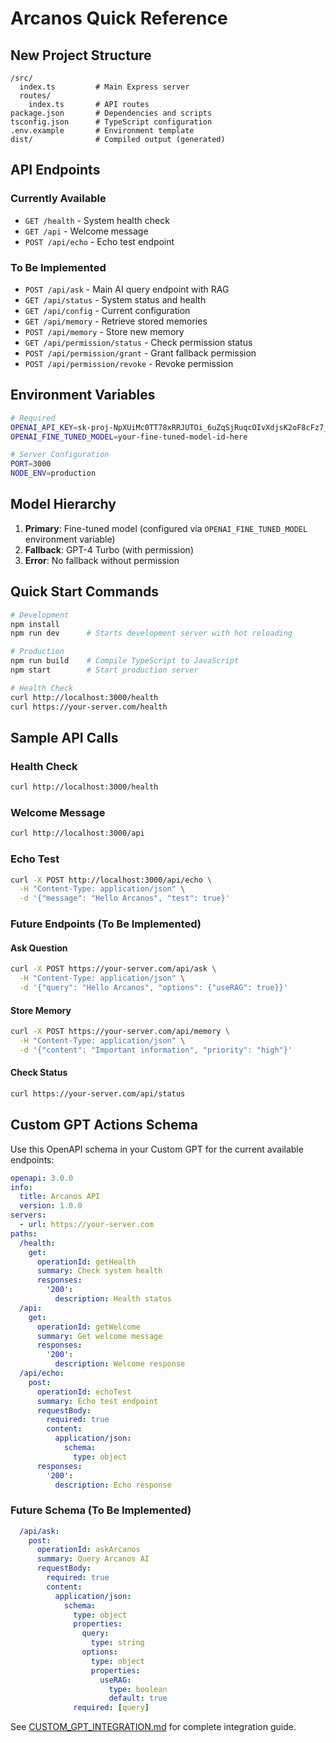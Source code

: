 # Arcanos Quick Reference

## New Project Structure

```
/src/
  index.ts         # Main Express server
  routes/
    index.ts       # API routes
package.json       # Dependencies and scripts  
tsconfig.json      # TypeScript configuration
.env.example       # Environment template
dist/              # Compiled output (generated)
```

## API Endpoints

### Currently Available
- `GET /health` - System health check
- `GET /api` - Welcome message  
- `POST /api/echo` - Echo test endpoint

### To Be Implemented
- `POST /api/ask` - Main AI query endpoint with RAG
- `GET /api/status` - System status and health
- `GET /api/config` - Current configuration
- `GET /api/memory` - Retrieve stored memories
- `POST /api/memory` - Store new memory
- `GET /api/permission/status` - Check permission status
- `POST /api/permission/grant` - Grant fallback permission
- `POST /api/permission/revoke` - Revoke permission

## Environment Variables

```bash
# Required
OPENAI_API_KEY=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
OPENAI_FINE_TUNED_MODEL=your-fine-tuned-model-id-here

# Server Configuration
PORT=3000
NODE_ENV=production
```

## Model Hierarchy

1. **Primary**: Fine-tuned model (configured via `OPENAI_FINE_TUNED_MODEL` environment variable)
2. **Fallback**: GPT-4 Turbo (with permission)
3. **Error**: No fallback without permission

## Quick Start Commands

```bash
# Development
npm install
npm run dev      # Starts development server with hot reloading

# Production
npm run build    # Compile TypeScript to JavaScript
npm start        # Start production server

# Health Check
curl http://localhost:3000/health
curl https://your-server.com/health
```

## Sample API Calls

### Health Check
```bash
curl http://localhost:3000/health
```

### Welcome Message
```bash
curl http://localhost:3000/api
```

### Echo Test
```bash
curl -X POST http://localhost:3000/api/echo \
  -H "Content-Type: application/json" \
  -d '{"message": "Hello Arcanos", "test": true}'
```

### Future Endpoints (To Be Implemented)

#### Ask Question
```bash
curl -X POST https://your-server.com/api/ask \
  -H "Content-Type: application/json" \
  -d '{"query": "Hello Arcanos", "options": {"useRAG": true}}'
```

#### Store Memory
```bash
curl -X POST https://your-server.com/api/memory \
  -H "Content-Type: application/json" \
  -d '{"content": "Important information", "priority": "high"}'
```

#### Check Status
```bash
curl https://your-server.com/api/status
```

## Custom GPT Actions Schema

Use this OpenAPI schema in your Custom GPT for the current available endpoints:

```yaml
openapi: 3.0.0
info:
  title: Arcanos API
  version: 1.0.0
servers:
  - url: https://your-server.com
paths:
  /health:
    get:
      operationId: getHealth
      summary: Check system health
      responses:
        '200':
          description: Health status
  /api:
    get:
      operationId: getWelcome
      summary: Get welcome message
      responses:
        '200':
          description: Welcome response
  /api/echo:
    post:
      operationId: echoTest
      summary: Echo test endpoint
      requestBody:
        required: true
        content:
          application/json:
            schema:
              type: object
      responses:
        '200':
          description: Echo response
```

### Future Schema (To Be Implemented)

```yaml
  /api/ask:
    post:
      operationId: askArcanos
      summary: Query Arcanos AI
      requestBody:
        required: true
        content:
          application/json:
            schema:
              type: object
              properties:
                query:
                  type: string
                options:
                  type: object
                  properties:
                    useRAG:
                      type: boolean
                      default: true
              required: [query]
```

See [CUSTOM_GPT_INTEGRATION.md](./CUSTOM_GPT_INTEGRATION.md) for complete integration guide.